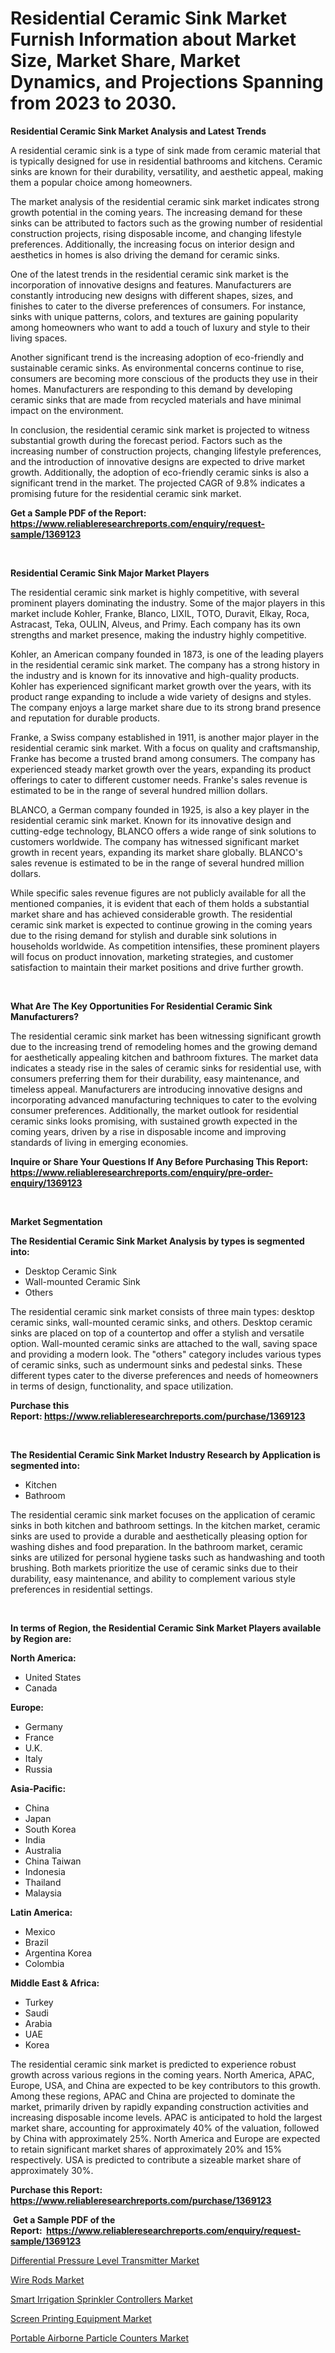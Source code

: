 <p><h1>Residential Ceramic Sink Market Furnish Information about Market Size, Market Share, Market Dynamics, and Projections Spanning from 2023 to 2030.</h1></p><p><strong>Residential Ceramic Sink Market Analysis and Latest Trends</strong></p>
<p><p>A residential ceramic sink is a type of sink made from ceramic material that is typically designed for use in residential bathrooms and kitchens. Ceramic sinks are known for their durability, versatility, and aesthetic appeal, making them a popular choice among homeowners.</p><p>The market analysis of the residential ceramic sink market indicates strong growth potential in the coming years. The increasing demand for these sinks can be attributed to factors such as the growing number of residential construction projects, rising disposable income, and changing lifestyle preferences. Additionally, the increasing focus on interior design and aesthetics in homes is also driving the demand for ceramic sinks.</p><p>One of the latest trends in the residential ceramic sink market is the incorporation of innovative designs and features. Manufacturers are constantly introducing new designs with different shapes, sizes, and finishes to cater to the diverse preferences of consumers. For instance, sinks with unique patterns, colors, and textures are gaining popularity among homeowners who want to add a touch of luxury and style to their living spaces.</p><p>Another significant trend is the increasing adoption of eco-friendly and sustainable ceramic sinks. As environmental concerns continue to rise, consumers are becoming more conscious of the products they use in their homes. Manufacturers are responding to this demand by developing ceramic sinks that are made from recycled materials and have minimal impact on the environment.</p><p>In conclusion, the residential ceramic sink market is projected to witness substantial growth during the forecast period. Factors such as the increasing number of construction projects, changing lifestyle preferences, and the introduction of innovative designs are expected to drive market growth. Additionally, the adoption of eco-friendly ceramic sinks is also a significant trend in the market. The projected CAGR of 9.8% indicates a promising future for the residential ceramic sink market.</p></p>
<p><strong>Get a Sample PDF of the Report:&nbsp; <a href="https://www.reliableresearchreports.com/enquiry/request-sample/1369123">https://www.reliableresearchreports.com/enquiry/request-sample/1369123</a></strong></p>
<p>&nbsp;</p>
<p><strong>Residential Ceramic Sink Major Market Players</strong></p>
<p><p>The residential ceramic sink market is highly competitive, with several prominent players dominating the industry. Some of the major players in this market include Kohler, Franke, Blanco, LIXIL, TOTO, Duravit, Elkay, Roca, Astracast, Teka, OULIN, Alveus, and Primy. Each company has its own strengths and market presence, making the industry highly competitive.</p><p>Kohler, an American company founded in 1873, is one of the leading players in the residential ceramic sink market. The company has a strong history in the industry and is known for its innovative and high-quality products. Kohler has experienced significant market growth over the years, with its product range expanding to include a wide variety of designs and styles. The company enjoys a large market share due to its strong brand presence and reputation for durable products.</p><p>Franke, a Swiss company established in 1911, is another major player in the residential ceramic sink market. With a focus on quality and craftsmanship, Franke has become a trusted brand among consumers. The company has experienced steady market growth over the years, expanding its product offerings to cater to different customer needs. Franke's sales revenue is estimated to be in the range of several hundred million dollars.</p><p>BLANCO, a German company founded in 1925, is also a key player in the residential ceramic sink market. Known for its innovative design and cutting-edge technology, BLANCO offers a wide range of sink solutions to customers worldwide. The company has witnessed significant market growth in recent years, expanding its market share globally. BLANCO's sales revenue is estimated to be in the range of several hundred million dollars.</p><p>While specific sales revenue figures are not publicly available for all the mentioned companies, it is evident that each of them holds a substantial market share and has achieved considerable growth. The residential ceramic sink market is expected to continue growing in the coming years due to the rising demand for stylish and durable sink solutions in households worldwide. As competition intensifies, these prominent players will focus on product innovation, marketing strategies, and customer satisfaction to maintain their market positions and drive further growth.</p></p>
<p>&nbsp;</p>
<p><strong>What Are The Key Opportunities For Residential Ceramic Sink Manufacturers?</strong></p>
<p><p>The residential ceramic sink market has been witnessing significant growth due to the increasing trend of remodeling homes and the growing demand for aesthetically appealing kitchen and bathroom fixtures. The market data indicates a steady rise in the sales of ceramic sinks for residential use, with consumers preferring them for their durability, easy maintenance, and timeless appeal. Manufacturers are introducing innovative designs and incorporating advanced manufacturing techniques to cater to the evolving consumer preferences. Additionally, the market outlook for residential ceramic sinks looks promising, with sustained growth expected in the coming years, driven by a rise in disposable income and improving standards of living in emerging economies.</p></p>
<p><strong>Inquire or Share Your Questions If Any Before Purchasing This Report: <a href="https://www.reliableresearchreports.com/enquiry/pre-order-enquiry/1369123">https://www.reliableresearchreports.com/enquiry/pre-order-enquiry/1369123</a></strong></p>
<p>&nbsp;</p>
<p><strong>Market Segmentation</strong></p>
<p><strong>The Residential Ceramic Sink Market Analysis by types is segmented into:</strong></p>
<p><ul><li>Desktop Ceramic Sink</li><li>Wall-mounted Ceramic Sink</li><li>Others</li></ul></p>
<p><p>The residential ceramic sink market consists of three main types: desktop ceramic sinks, wall-mounted ceramic sinks, and others. Desktop ceramic sinks are placed on top of a countertop and offer a stylish and versatile option. Wall-mounted ceramic sinks are attached to the wall, saving space and providing a modern look. The "others" category includes various types of ceramic sinks, such as undermount sinks and pedestal sinks. These different types cater to the diverse preferences and needs of homeowners in terms of design, functionality, and space utilization.</p></p>
<p><strong>Purchase this Report:&nbsp;<a href="https://www.reliableresearchreports.com/purchase/1369123">https://www.reliableresearchreports.com/purchase/1369123</a></strong></p>
<p>&nbsp;</p>
<p><strong>The Residential Ceramic Sink Market Industry Research by Application is segmented into:</strong></p>
<p><ul><li>Kitchen</li><li>Bathroom</li></ul></p>
<p><p>The residential ceramic sink market focuses on the application of ceramic sinks in both kitchen and bathroom settings. In the kitchen market, ceramic sinks are used to provide a durable and aesthetically pleasing option for washing dishes and food preparation. In the bathroom market, ceramic sinks are utilized for personal hygiene tasks such as handwashing and tooth brushing. Both markets prioritize the use of ceramic sinks due to their durability, easy maintenance, and ability to complement various style preferences in residential settings.</p></p>
<p>&nbsp;</p>
<p><strong>In terms of Region, the Residential Ceramic Sink Market Players available by Region are:</strong></p>
<p>
    <p> <strong> North America: </strong>
        <ul>
            <li>United States</li>
            <li>Canada</li>
        </ul>
        </p> 
    <p> <strong> Europe: </strong>
        <ul>
            <li>Germany</li>
            <li>France</li>
            <li>U.K.</li>
            <li>Italy</li>
            <li>Russia</li>
        </ul>
        </p> 
    <p> <strong> Asia-Pacific: </strong>
        <ul>
            <li>China</li>
            <li>Japan</li>
            <li>South Korea</li>
            <li>India</li>
            <li>Australia</li>
            <li>China Taiwan</li>
            <li>Indonesia</li>
            <li>Thailand</li>
            <li>Malaysia</li>
        </ul>
        </p> 
    <p> <strong> Latin America: </strong>
        <ul>
            <li>Mexico</li>
            <li>Brazil</li>
            <li>Argentina Korea</li>
            <li>Colombia</li>
        </ul>
        </p> 
    <p> <strong> Middle East & Africa: </strong>
        <ul>
            <li>Turkey</li>
            <li>Saudi</li>
            <li>Arabia</li>
            <li>UAE</li>
            <li>Korea</li>
        </ul>
    </p>
    </p>
<p><p>The residential ceramic sink market is predicted to experience robust growth across various regions in the coming years. North America, APAC, Europe, USA, and China are expected to be key contributors to this growth. Among these regions, APAC and China are projected to dominate the market, primarily driven by rapidly expanding construction activities and increasing disposable income levels. APAC is anticipated to hold the largest market share, accounting for approximately 40% of the valuation, followed by China with approximately 25%. North America and Europe are expected to retain significant market shares of approximately 20% and 15% respectively. USA is predicted to contribute a sizeable market share of approximately 30%.</p></p>
<p><strong>Purchase this Report: <a href="https://www.reliableresearchreports.com/purchase/1369123">https://www.reliableresearchreports.com/purchase/1369123</a></strong></p>
<p>&nbsp;<strong>Get a Sample PDF of the Report:&nbsp;&nbsp;<a href="https://www.reliableresearchreports.com/enquiry/request-sample/1369123">https://www.reliableresearchreports.com/enquiry/request-sample/1369123</a></strong></p>
<p><strong></strong></p>
<p><p><a href="https://www.linkedin.com/pulse/differential-pressure-level-transmitter-market-research-tbywf/">Differential Pressure Level Transmitter Market</a></p><p><a href="https://medium.com/@aliciahaley1989/wire-rods-market-size-growth-forecast-2023-2030-c4b4953238c6">Wire Rods Market</a></p><p><a href="https://github.com/Chiragrp24/Market-Research-Report-List-1/blob/main/smart-irrigation-sprinkler-controllers-market.md">Smart Irrigation Sprinkler Controllers Market</a></p><p><a href="https://medium.com/@andrewhills1925/screen-printing-equipment-market-size-growth-forecast-2023-2030-ae7cf885dac9">Screen Printing Equipment Market</a></p><p><a href="https://www.linkedin.com/pulse/decoding-portable-airborne-particle-counters-market-deep-disnf/">Portable Airborne Particle Counters Market</a></p></p>